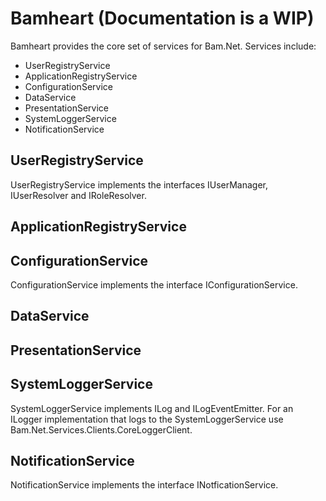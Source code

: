 ﻿# Bamheart (Documentation is a WIP)

Bamheart provides the core set of services for Bam.Net.  Services include:

- UserRegistryService
- ApplicationRegistryService
- ConfigurationService
- DataService  
- PresentationService
- SystemLoggerService
- NotificationService

## UserRegistryService

UserRegistryService implements the interfaces IUserManager, IUserResolver and IRoleResolver.

## ApplicationRegistryService

## ConfigurationService
ConfigurationService implements the interface IConfigurationService.

## DataService

## PresentationService

## SystemLoggerService

SystemLoggerService implements ILog and ILogEventEmitter.  For an ILogger implementation that
logs to the SystemLoggerService use Bam.Net.Services.Clients.CoreLoggerClient.

## NotificationService

NotificationService implements the interface INotficationService.
